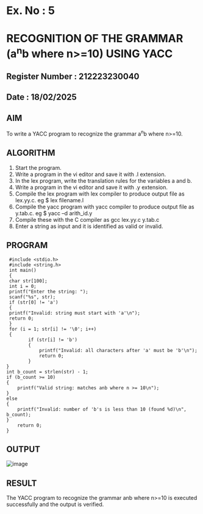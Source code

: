 # Ex. No : 5	
# RECOGNITION OF THE GRAMMAR (a<sup>n</sup>b where n>=10) USING YACC
## Register Number : 212223230040
## Date : 18/02/2025

## AIM   
To write a YACC program to recognize the grammar a<sup>n</sup>b where n>=10.

## ALGORITHM
1.	Start the program.
2.	Write a program in the vi editor and save it with .l extension.
3.	In the lex program, write the translation rules for the variables a and b.
4.	Write a program in the vi editor and save it with .y extension.
5.	Compile the lex program with lex compiler to produce output file as lex.yy.c. eg $ lex filename.l
6.	Compile the yacc program with yacc compiler to produce output file as y.tab.c. eg $ yacc –d arith_id.y
7.	Compile these with the C compiler as gcc lex.yy.c y.tab.c
8.	Enter a string as input and it is identified as valid or invalid.
 
## PROGRAM
```
 #include <stdio.h>
 #include <string.h>
 int main() 
 {  
 char str[100];
 int i = 0;
 printf("Enter the string: ");
 scanf("%s", str);
 if (str[0] != 'a') 
 {
 printf("Invalid: string must start with 'a'\n");
 return 0;
 }
 for (i = 1; str[i] != '\0'; i++) 
 {
        if (str[i] != 'b') 
        {
            printf("Invalid: all characters after 'a' must be 'b'\n");
            return 0;
        }
}
int b_count = strlen(str) - 1;
if (b_count >= 10) 
{
    printf("Valid string: matches anb where n >= 10\n");
} 
else 
{
    printf("Invalid: number of 'b's is less than 10 (found %d)\n", b_count);
}
    return 0;
}
```
## OUTPUT 
![image](https://github.com/user-attachments/assets/0f9fbdcc-744d-4c43-a061-d3b65ba275d6)

## RESULT
The YACC program to recognize the grammar anb where n>=10 is executed successfully and the output is verified.

